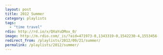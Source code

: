 ```yaml
---
layout: post
title: 2012 Summer
category: playlists
tags:
  - "time travel"
rdio: http://rd.io/x/QXaYuDMox_0/
image: http://m.rdio.com/_is/?aid=471973-0,1343319-0,1542230-4,1553456-5,1595250-4,1602678-2,1628721-2,1676834-2,1721934-1&w=600&h=600
redirect_from: /playlists/2012/09/21/summer/
permalink: /playlists/2012/summer/
---
```


